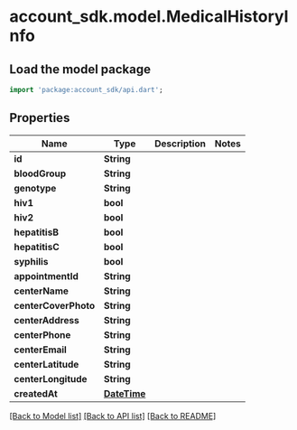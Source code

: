 # account_sdk.model.MedicalHistoryInfo

## Load the model package
```dart
import 'package:account_sdk/api.dart';
```

## Properties
Name | Type | Description | Notes
------------ | ------------- | ------------- | -------------
**id** | **String** |  | 
**bloodGroup** | **String** |  | 
**genotype** | **String** |  | 
**hiv1** | **bool** |  | 
**hiv2** | **bool** |  | 
**hepatitisB** | **bool** |  | 
**hepatitisC** | **bool** |  | 
**syphilis** | **bool** |  | 
**appointmentId** | **String** |  | 
**centerName** | **String** |  | 
**centerCoverPhoto** | **String** |  | 
**centerAddress** | **String** |  | 
**centerPhone** | **String** |  | 
**centerEmail** | **String** |  | 
**centerLatitude** | **String** |  | 
**centerLongitude** | **String** |  | 
**createdAt** | [**DateTime**](DateTime.md) |  | 

[[Back to Model list]](../README.md#documentation-for-models) [[Back to API list]](../README.md#documentation-for-api-endpoints) [[Back to README]](../README.md)


